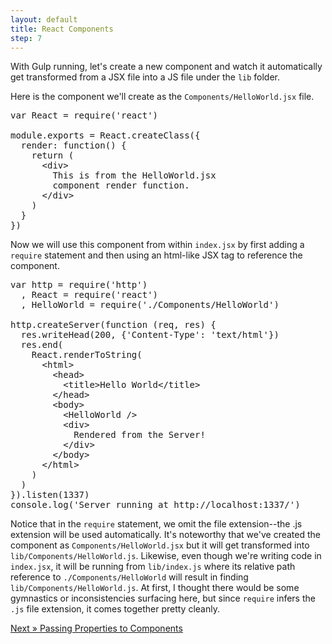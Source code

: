 ```yaml
---
layout: default
title: React Components
step: 7
---
```

With Gulp running, let's create a new component and watch it automatically get transformed from a JSX file into a JS file under the `lib` folder.

Here is the component we'll create as the `Components/HelloWorld.jsx` file.

<pre class="brush: js">
var React = require('react')

module.exports = React.createClass({
  render: function() {
    return (
      &lt;div&gt;
        This is from the HelloWorld.jsx
        component render function.
      &lt;/div&gt;
    )
  }
})
</pre>

Now we will use this component from within `index.jsx` by first adding a `require` statement and then using an html-like JSX tag to reference the component.

<pre class="brush: js">
var http = require('http')
  , React = require('react')
  , HelloWorld = require('./Components/HelloWorld')

http.createServer(function (req, res) {
  res.writeHead(200, {'Content-Type': 'text/html'})
  res.end(
    React.renderToString(
      &lt;html&gt;
        &lt;head&gt;
          &lt;title&gt;Hello World&lt;/title&gt;
        &lt;/head&gt;
        &lt;body&gt;
          &lt;HelloWorld /&gt;
          &lt;div&gt;
            Rendered from the Server!
          &lt;/div&gt;
        &lt;/body&gt;
      &lt;/html&gt;
    )
  )
}).listen(1337)
console.log('Server running at http://localhost:1337/')
</pre>

Notice that in the `require` statement, we omit the file extension--the .js extension will be used automatically.  It's noteworthy that we've created the component as `Components/HelloWorld.jsx` but it will get transformed into `lib/Components/HelloWorld.js`.  Likewise, even though we're writing code in `index.jsx`, it will be running from `lib/index.js` where its relative path reference to `./Components/HelloWorld` will result in finding `lib/Components/HelloWorld.js`.  At first, I thought there would be some gymnastics or inconsistencies surfacing here, but since `require` infers the `.js` file extension, it comes together pretty cleanly.

[Next » Passing Properties to Components](08-react-properties)

